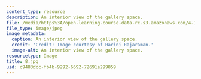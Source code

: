 ```yaml
---
content_type: resource
description: An interior view of the gallery space.
file: /media/https%3A/open-learning-course-data-rc.s3.amazonaws.com/4-104-architecture-studio-intentions-spring-2005/c9483dccfb4b9292669272691e299859_8.jpg
file_type: image/jpeg
image_metadata:
  caption: An interior view of the gallery space.
  credit: 'Credit: Image courtesy of Harini Rajaraman.'
  image-alt: An interior view of the gallery space.
resourcetype: Image
title: 8.jpg
uid: c9483dcc-fb4b-9292-6692-72691e299859
---
```

